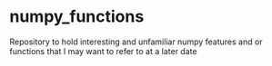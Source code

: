 # numpy_functions
Repository to hold interesting and unfamiliar numpy features and or functions that I may want to refer to at a later date

